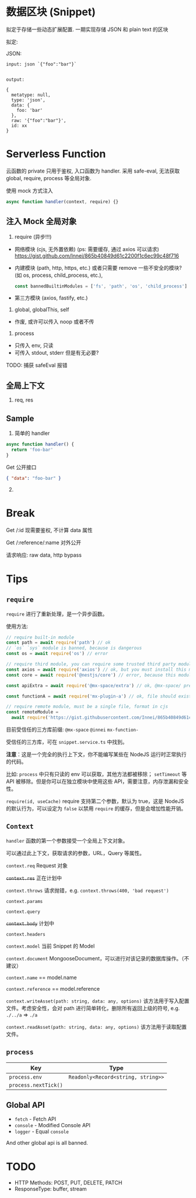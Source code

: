 # 数据区块 (Snippet)

拟定于存储一些动态扩展配置. 一期实现存储 JSON 和 plain text 的区块

拟定:

JSON:

```
input: json `{"foo":"bar"}`


output:

{
  metatype: null,
  type: 'json',
  data: {
    foo: 'bar'
  },
  raw: '{"foo":"bar"}',
  id: xx
}
```

# Serverless Function

云函数的 private 只用于鉴权, 入口函数为 handler. 采用 safe-eval, 无法获取 global, require, process 等全局对象.

使用 mock 方式注入

```js
async function handler(context, require) {}
```

## 注入 Mock 全局对象

1. require (异步!!!)

- 网络模块 (cjs, 无外置依赖) (ps: 需要缓存, 通过 axios 可以请求) <https://gist.github.com/Innei/865b40849d61c2200f1c6ec99c48f716>
- 内建模块 (path, http, https, etc.) 或者只需要 remove 一些不安全的模块? (如 os, process, child_process, etc.),

  ```js
  const bannedBuiltinModules = ['fs', 'path', 'os', 'child_process']
  ```

- 第三方模块 (axios, fastify, etc.)

1. global, globalThis, self

- 作废, 或许可以传入 noop 或者不传

1. process

- 只传入 env, 只读
- 可传入 stdout, stderr 但是有无必要?

TODO: 捕获 safeEval 报错

## 全局上下文

1. req, res

## Sample

1. 简单的 handler

```js
async function handler() {
  return 'foo-bar'
}
```

Get 公开接口

```json
{ "data": "foo-bar" }
```

2.

# Break

Get /:id 现需要鉴权, 不计算 data 属性

Get /:reference/:name 对外公开

<!-- 请求响应: JSON, 原始类型会被挂载到 `{data: }`. 会进行 JSON snakecase 处理 -->

请求响应: raw data, http bypass

# Tips

## `require`

`require` 进行了重新处理，是一个异步函数。

使用方法:

```js
// require built-in module
const path = await require('path') // ok
// `os` `sys` module is banned, because is dangerous
const os = await require('os') // error

// require third module, you can require some trusted third party modules.
const axios = await require('axios') // ok, but you must install this module in data_dir/node_modules or other NODE_PATH
const core = await require('@nestjs/core') // error, because this module is banned

const apiExtra = await require('@mx-space/extra') // ok, @mx-space/ prefix is trusted, but you must install this module in data_dir/node_modules or other NODE_PATH

const functionA = await require('mx-plugin-a') // ok, file should exist in NODE_PATH

// require remote module, must be a single file, format in cjs
const remoteModule =
  await require('https://gist.githubusercontent.com/Innei/865b40849d61c2200f1c6ec99c48f716/raw/b4ceb3af6b5a52040a1f31594e5ee53154b8b6d5/case-1.js') // ok
```

目前受信任的三方库前缀: `@mx-space` `@innei` `mx-function-`

受信任的三方库，可在 `snippet.service.ts` 中找到。

**注意**：这是一个完全的执行上下文，你不能编写某些在 NodeJS 运行时正常执行的代码。

比如: `process` 中只有只读的 env 可以获取，其他方法都被移除； `setTimeout` 等 API 被移除。但是你可以在独立模块中使用这些 API，需要注意，内存泄漏和安全性。

`require(id, useCache)` require 支持第二个参数，默认为 true，这是 NodeJS 的默认行为，可以设定为 `false` 以禁用 `require` 的缓存，但是会增加性能开销。

## `Context`

`handler` 函数的第一个参数接受一个全局上下文对象。

可以通过此上下文，获取请求的参数，URL，Query 等属性。

`context.req` Request 对象

~~`context.res`~~ 正在计划中

`context.throws` 请求抛错，e.g. `context.throws(400, 'bad request')`

`context.params`

`context.query`

~~`context.body`~~ 计划中

`context.headers`

`context.model` 当前 Snippet 的 Model

`context.document` MongooseDocument<SnippetModel>，可以进行对该记录的数据库操作。（不建议）

`context.name` == model.name

`context.reference` == model.reference

`context.writeAsset(path: string, data: any, options)` 该方法用于写入配置文件。考虑安全性，会对 path 进行简单转化，删除所有返回上级的符号, e.g. `./../a` => `./a`

`context.readAsset(path: string, data: any, options)` 该方法用于读取配置文件。

## `process`

| Key                  | Type                               |
| -------------------- | ---------------------------------- |
| `process.env`        | `Readonly<Record<string, string>>` |
| `process.nextTick()` |                                    |


## Global API

- `fetch` - Fetch API
- `console` - Modified Console API
- `logger` - Equal `console`

And other global api is all banned.

# TODO

- HTTP Methods: POST, PUT, DELETE, PATCH
- ResponseType: buffer, stream

